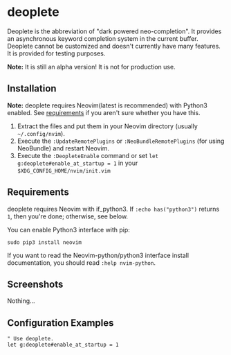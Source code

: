 deoplete
========

Deoplete is the abbreviation of "dark powered neo-completion".  It
provides an asynchronous keyword completion system in the
current buffer.  Deoplete cannot be customized and doesn't currently have many
features.  It is provided for testing purposes.

**Note:** It is still an alpha version!  It is not for production use.

## Installation

**Note:** deoplete requires Neovim(latest is recommended) with Python3 enabled.
See [requirements](#requirements) if you aren't sure whether you have this.

1. Extract the files and put them in your Neovim directory
   (usually `~/.config/nvim`).
2. Execute the `:UpdateRemotePlugins` or `:NeoBundleRemotePlugins` (for using
   NeoBundle) and restart Neovim.
3. Execute the `:DeopleteEnable` command or set `let g:deoplete#enable_at_startup = 1`
   in your `$XDG_CONFIG_HOME/nvim/init.vim`

## Requirements

deoplete requires Neovim with if\_python3.
If `:echo has("python3")` returns `1`, then you're done; otherwise, see below.

You can enable Python3 interface with pip:

    sudo pip3 install neovim

If you want to read the Neovim-python/python3 interface install documentation,
you should read `:help nvim-python`.

## Screenshots

Nothing...

## Configuration Examples

```vim
" Use deoplete.
let g:deoplete#enable_at_startup = 1
```
